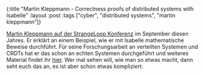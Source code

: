 {:title "Martin Kleppmann - Correctness proofs of distributed systems with Isabelle"
 :layout :post
 :tags  ["cyber", "distributed systems", "martin kleppmann"]}

[Martin Kleppmann auf der StrangeLoop Konferenz](https://youtu.be/7w4KC6i9Yac) im September diesen Jahres. Er erklärt an einem Beispiel, wie er mit Isabelle mathematische Beweise durchführt. Für seine Forschungsarbeit an verteilten Systemen und CRDTs hat er das schon an echten Systemen durchgeführt und weiteres Material findet ihr [hier](https://gist.github.com/ept/b6872fc541a68a321a26198b53b3896b). Wer mal sehen will, wie man so etwas macht, dann seht euch das an, es ist aber schon etwas kompliziert.
